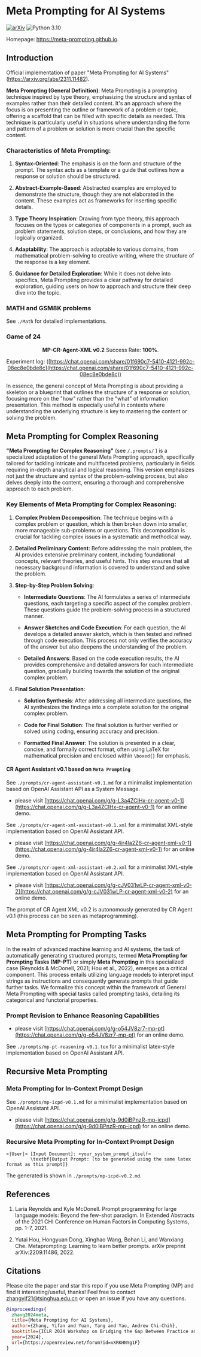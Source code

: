# Meta Prompting for AI Systems 

[![arXiv](https://img.shields.io/badge/arXiv-2311.11482-<COLOR>.svg)](https://arxiv.org/abs/2311.11482) 
![Python 3.10](https://img.shields.io/badge/python-3.9-green.svg)

Homepage: https://meta-prompting.github.io.

## Introduction

Official implementation of paper "Meta Prompting for AI Systems" (https://arxiv.org/abs/2311.11482).

**Meta Prompting (General Definition)**: Meta Prompting is a prompting technique inspired by type theory, emphasizing the structure and syntax of examples rather than their detailed content. It's an approach where the focus is on presenting the outline or framework of a problem or topic, offering a scaffold that can be filled with specific details as needed. This technique is particularly useful in situations where understanding the form and pattern of a problem or solution is more crucial than the specific content.

### Characteristics of Meta Prompting:

1. **Syntax-Oriented**: The emphasis is on the form and structure of the prompt. The syntax acts as a template or a guide that outlines how a response or solution should be structured.

2. **Abstract-Example-Based**: Abstracted examples are employed to demonstrate the structure, though they are not elaborated in the content. These examples act as frameworks for inserting specific details.

3. **Type Theory Inspiration**: Drawing from type theory, this approach focuses on the types or categories of components in a prompt, such as problem statements, solution steps, or conclusions, and how they are logically organized.

4. **Adaptability**: The approach is adaptable to various domains, from mathematical problem-solving to creative writing, where the structure of the response is a key element.

5. **Guidance for Detailed Exploration**: While it does not delve into specifics, Meta Prompting provides a clear pathway for detailed exploration, guiding users on how to approach and structure their deep dive into the topic.

### MATH and GSM8K problems 

See `./Math` for detailed implementations. 

### Game of 24

<center>

**MP-CR-Agent-XML v0.2** Success Rate: **100%**. 

Experiment log: ([https://chat.openai.com/share/01f690c7-5410-4121-992c-08ec8e0bde8c](https://chat.openai.com/share/01f690c7-5410-4121-992c-08ec8e0bde8c))

</center>

In essence, the general concept of Meta Prompting is about providing a skeleton or a blueprint that outlines the structure of a response or solution, focusing more on the "how" rather than the "what" of information presentation. This method is especially useful in contexts where understanding the underlying structure is key to mastering the content or solving the problem.

## Meta Prompting for Complex Reasoning 

**"Meta Prompting for Complex Reasoning"** (see `/.prompts/` ) is a specialized adaptation of the general Meta Prompting approach, specifically tailored for tackling intricate and multifaceted problems, particularly in fields requiring in-depth analytical and logical reasoning. This version emphasizes not just the structure and syntax of the problem-solving process, but also delves deeply into the content, ensuring a thorough and comprehensive approach to each problem.

### Key Elements of Meta Prompting for Complex Reasoning:

1. **Complex Problem Decomposition**: The technique begins with a complex problem or question, which is then broken down into smaller, more manageable sub-problems or questions. This decomposition is crucial for tackling complex issues in a systematic and methodical way.

2. **Detailed Preliminary Content**: Before addressing the main problem, the AI provides extensive preliminary content, including foundational concepts, relevant theories, and useful hints. This step ensures that all necessary background information is covered to understand and solve the problem.

3. **Step-by-Step Problem Solving**:
   
   - **Intermediate Questions**: The AI formulates a series of intermediate questions, each targeting a specific aspect of the complex problem. These questions guide the problem-solving process in a structured manner.
   
   - **Answer Sketches and Code Execution**: For each question, the AI develops a detailed answer sketch, which is then tested and refined through code execution. This process not only verifies the accuracy of the answer but also deepens the understanding of the problem.
   
   - **Detailed Answers**: Based on the code execution results, the AI provides comprehensive and detailed answers for each intermediate question, gradually building towards the solution of the original complex problem.

4. **Final Solution Presentation**:
   
   - **Solution Synthesis**: After addressing all intermediate questions, the AI synthesizes the findings into a complete solution for the original complex problem.
   
   - **Code for Final Solution**: The final solution is further verified or solved using coding, ensuring accuracy and precision.
   
   - **Formatted Final Answer**: The solution is presented in a clear, concise, and formally correct format, often using LaTeX for mathematical precision and enclosed within `\boxed{}` for emphasis.

#### CR Agent Assistant v0.1 based on `Meta Prompting`

See `./prompts/cr-agent-assistant-v0.1.md` for a minimalist implementation based on OpenAI Assistant API as a System Message.

- please visit [https://chat.openai.com/g/g-L3a4ZCIHx-cr-agent-v0-1](https://chat.openai.com/g/g-L3a4ZCIHx-cr-agent-v0-1) for an online demo.

See `./prompts/cr-agent-xml-assistant-v0.1.xml` for a minimalist XML-style implementation based on OpenAI Assistant API.

- please visit [https://chat.openai.com/g/g-4ir4la2Z6-cr-agent-xml-v0-1](https://chat.openai.com/g/g-4ir4la2Z6-cr-agent-xml-v0-1) for an online demo.

See `./prompts/cr-agent-xml-assistant-v0.2.xml` for a minimalist XML-style implementation based on OpenAI Assistant API.

- please visit [https://chat.openai.com/g/g-cJV031wLP-cr-agent-xml-v0-2](https://chat.openai.com/g/g-cJV031wLP-cr-agent-xml-v0-2) for an online demo.

The prompt of CR Agent XML v0.2 is autonomously generated by CR Agent v0.1 (this process can be seen as metaprogramming).


## Meta Prompting for Prompting Tasks

In the realm of advanced machine learning and AI systems, the task of automatically generating structured prompts, termed **Meta Prompting for Prompting Tasks (MP-PT)** or simply **Meta Prompting** in this specialized case (Reynolds & McDonell, 2021; Hou et al., 2022), emerges as a critical component. This process entails utilizing language models to interpret input strings as instructions and consequently generate prompts that guide further tasks. We formalize this concept within the framework of General Meta Prompting with special tasks called prompting tasks, detailing its categorical and functorial properties.

### Prompt Revision to Enhance Reasoning Capabilities

- please visit [https://chat.openai.com/g/g-o54JV8zr7-mp-pt](https://chat.openai.com/g/g-o54JV8zr7-mp-pt) for an online demo.

See `./prompts/mp-pt-reasoning-v0.1.tex` for a minimalist latex-style implementation based on OpenAI Assistant API.

## Recursive Meta Prompting

### Meta Prompting for In-Context Prompt Design

See `./prompts/mp-icpd-v0.1.md` for a minimalist implementation based on OpenAI Assistant API.

- please visit [https://chat.openai.com/g/g-9d0iBPnzR-mp-icpd](https://chat.openai.com/g/g-9d0iBPnzR-mp-icpd) for an online demo.

### Recursive Meta Prompting for In-Context Prompt Design

```
<|User|> [Input Document]: <your_system_prompt_itself>
         \textbf{Output Prompt: [to be generated using the same latex format as this prompt]}
```

The generated is shown in `./prompts/mp-icpd-v0.2.md`. 

## References

1. Laria Reynolds and Kyle McDonell. Prompt programming for large language models: Beyond the
few-shot paradigm. In Extended Abstracts of the 2021 CHI Conference on Human Factors in
Computing Systems, pp. 1–7, 2021.

2. Yutai Hou, Hongyuan Dong, Xinghao Wang, Bohan Li, and Wanxiang Che. Metaprompting: Learning
to learn better prompts. arXiv preprint arXiv:2209.11486, 2022.

## Citations
Please cite the paper and star this repo if you use Meta Prompting (MP) and find it interesting/useful, thanks! Feel free to contact zhangyif21@tsinghua.edu.cn or open an issue if you have any questions.

```bibtex
@inproceedings{
  zhang2024meta,
  title={Meta Prompting for AI Systems},
  author={Zhang, Yifan and Yuan, Yang and Yao, Andrew Chi-Chih},
  booktitle={ICLR 2024 Workshop on Bridging the Gap Between Practice and Theory in Deep Learning},
  year={2024},
  url={https://openreview.net/forum?id=vXRKHNYg1F}
}
```
